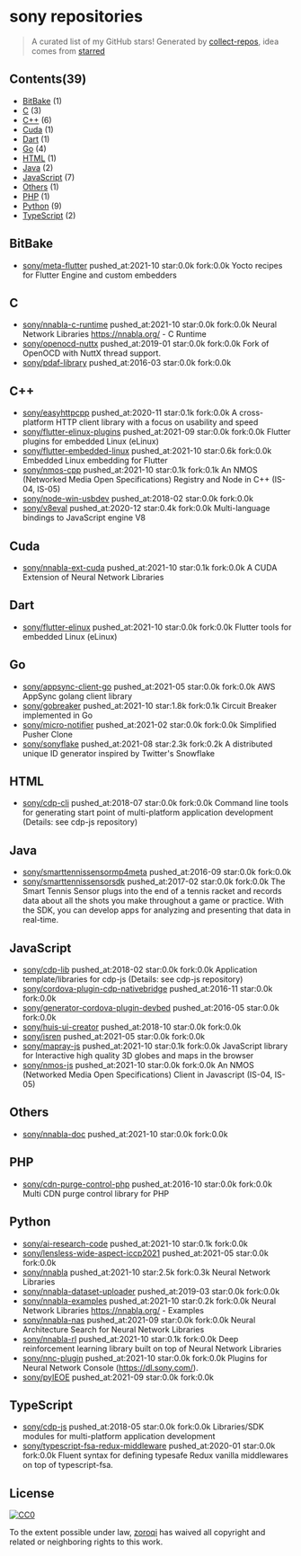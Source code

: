 # sony repositories


> A curated list of my GitHub stars!  Generated by [collect-repos](https://github.com/zoroqi/collect-repos), idea comes from [starred](https://github.com/maguowei/starred)  


## Contents(39)

- [BitBake](#bitbake) (1)
- [C](#c) (3)
- [C++](#c++) (6)
- [Cuda](#cuda) (1)
- [Dart](#dart) (1)
- [Go](#go) (4)
- [HTML](#html) (1)
- [Java](#java) (2)
- [JavaScript](#javascript) (7)
- [Others](#others) (1)
- [PHP](#php) (1)
- [Python](#python) (9)
- [TypeScript](#typescript) (2)

## BitBake

- [sony/meta-flutter](https://github.com/sony/meta-flutter) pushed_at:2021-10 star:0.0k fork:0.0k Yocto recipes for Flutter Engine and custom embedders

## C

- [sony/nnabla-c-runtime](https://github.com/sony/nnabla-c-runtime) pushed_at:2021-10 star:0.0k fork:0.0k Neural Network Libraries https://nnabla.org/ - C Runtime
- [sony/openocd-nuttx](https://github.com/sony/openocd-nuttx) pushed_at:2019-01 star:0.0k fork:0.0k Fork of OpenOCD with NuttX thread support.
- [sony/pdaf-library](https://github.com/sony/pdaf-library) pushed_at:2016-03 star:0.0k fork:0.0k 

## C++

- [sony/easyhttpcpp](https://github.com/sony/easyhttpcpp) pushed_at:2020-11 star:0.1k fork:0.0k A cross-platform HTTP client library with a focus on usability and speed
- [sony/flutter-elinux-plugins](https://github.com/sony/flutter-elinux-plugins) pushed_at:2021-09 star:0.0k fork:0.0k Flutter plugins for embedded Linux (eLinux)
- [sony/flutter-embedded-linux](https://github.com/sony/flutter-embedded-linux) pushed_at:2021-10 star:0.6k fork:0.0k Embedded Linux embedding for Flutter
- [sony/nmos-cpp](https://github.com/sony/nmos-cpp) pushed_at:2021-10 star:0.1k fork:0.1k An NMOS (Networked Media Open Specifications) Registry and Node in C++ (IS-04, IS-05)
- [sony/node-win-usbdev](https://github.com/sony/node-win-usbdev) pushed_at:2018-02 star:0.0k fork:0.0k 
- [sony/v8eval](https://github.com/sony/v8eval) pushed_at:2020-12 star:0.4k fork:0.0k Multi-language bindings to JavaScript engine V8

## Cuda

- [sony/nnabla-ext-cuda](https://github.com/sony/nnabla-ext-cuda) pushed_at:2021-10 star:0.1k fork:0.0k A CUDA Extension of Neural Network Libraries

## Dart

- [sony/flutter-elinux](https://github.com/sony/flutter-elinux) pushed_at:2021-10 star:0.0k fork:0.0k Flutter tools for embedded Linux (eLinux)

## Go

- [sony/appsync-client-go](https://github.com/sony/appsync-client-go) pushed_at:2021-05 star:0.0k fork:0.0k AWS AppSync golang client library
- [sony/gobreaker](https://github.com/sony/gobreaker) pushed_at:2021-10 star:1.8k fork:0.1k Circuit Breaker implemented in Go
- [sony/micro-notifier](https://github.com/sony/micro-notifier) pushed_at:2021-02 star:0.0k fork:0.0k Simplified Pusher Clone
- [sony/sonyflake](https://github.com/sony/sonyflake) pushed_at:2021-08 star:2.3k fork:0.2k A distributed unique ID generator inspired by Twitter's Snowflake

## HTML

- [sony/cdp-cli](https://github.com/sony/cdp-cli) pushed_at:2018-07 star:0.0k fork:0.0k Command line tools for generating start point of multi-platform application development (Details: see cdp-js repository)

## Java

- [sony/smarttennissensormp4meta](https://github.com/sony/smarttennissensormp4meta) pushed_at:2016-09 star:0.0k fork:0.0k 
- [sony/smarttennissensorsdk](https://github.com/sony/smarttennissensorsdk) pushed_at:2017-02 star:0.0k fork:0.0k The Smart Tennis Sensor plugs into the end of a tennis racket and records data about all the shots you make throughout a game or practice. With the SDK, you can develop apps for analyzing and presenting that data in real-time.

## JavaScript

- [sony/cdp-lib](https://github.com/sony/cdp-lib) pushed_at:2018-02 star:0.0k fork:0.0k Application template/libraries for cdp-js (Details: see cdp-js repository)
- [sony/cordova-plugin-cdp-nativebridge](https://github.com/sony/cordova-plugin-cdp-nativebridge) pushed_at:2016-11 star:0.0k fork:0.0k 
- [sony/generator-cordova-plugin-devbed](https://github.com/sony/generator-cordova-plugin-devbed) pushed_at:2016-05 star:0.0k fork:0.0k 
- [sony/huis-ui-creator](https://github.com/sony/huis-ui-creator) pushed_at:2018-10 star:0.0k fork:0.0k 
- [sony/isren](https://github.com/sony/isren) pushed_at:2021-05 star:0.0k fork:0.0k 
- [sony/mapray-js](https://github.com/sony/mapray-js) pushed_at:2021-10 star:0.1k fork:0.0k JavaScript library for Interactive high quality 3D globes and maps in the browser
- [sony/nmos-js](https://github.com/sony/nmos-js) pushed_at:2021-10 star:0.0k fork:0.0k An NMOS (Networked Media Open Specifications) Client in Javascript (IS-04, IS-05)

## Others

- [sony/nnabla-doc](https://github.com/sony/nnabla-doc) pushed_at:2021-10 star:0.0k fork:0.0k 

## PHP

- [sony/cdn-purge-control-php](https://github.com/sony/cdn-purge-control-php) pushed_at:2016-10 star:0.0k fork:0.0k Multi CDN purge control library for PHP

## Python

- [sony/ai-research-code](https://github.com/sony/ai-research-code) pushed_at:2021-10 star:0.1k fork:0.0k 
- [sony/lensless-wide-aspect-iccp2021](https://github.com/sony/lensless-wide-aspect-iccp2021) pushed_at:2021-05 star:0.0k fork:0.0k 
- [sony/nnabla](https://github.com/sony/nnabla) pushed_at:2021-10 star:2.5k fork:0.3k Neural Network Libraries
- [sony/nnabla-dataset-uploader](https://github.com/sony/nnabla-dataset-uploader) pushed_at:2019-03 star:0.0k fork:0.0k 
- [sony/nnabla-examples](https://github.com/sony/nnabla-examples) pushed_at:2021-10 star:0.2k fork:0.0k Neural Network Libraries https://nnabla.org/ - Examples
- [sony/nnabla-nas](https://github.com/sony/nnabla-nas) pushed_at:2021-09 star:0.0k fork:0.0k Neural Architecture Search for Neural Network Libraries
- [sony/nnabla-rl](https://github.com/sony/nnabla-rl) pushed_at:2021-10 star:0.1k fork:0.0k Deep reinforcement learning library built on top of Neural Network Libraries
- [sony/nnc-plugin](https://github.com/sony/nnc-plugin) pushed_at:2021-10 star:0.0k fork:0.0k Plugins for Neural Network Console (https://dl.sony.com/).
- [sony/pyIEOE](https://github.com/sony/pyIEOE) pushed_at:2021-09 star:0.0k fork:0.0k 

## TypeScript

- [sony/cdp-js](https://github.com/sony/cdp-js) pushed_at:2018-05 star:0.0k fork:0.0k Libraries/SDK modules for multi-platform application development
- [sony/typescript-fsa-redux-middleware](https://github.com/sony/typescript-fsa-redux-middleware) pushed_at:2020-01 star:0.0k fork:0.0k Fluent syntax for defining typesafe Redux vanilla middlewares on top of typescript-fsa.


## License

[![CC0](http://mirrors.creativecommons.org/presskit/buttons/88x31/svg/cc-zero.svg)](https://creativecommons.org/publicdomain/zero/1.0/)

To the extent possible under law, [zoroqi](https://github.com/zoroqi) has waived all copyright and related or neighboring rights to this work.
